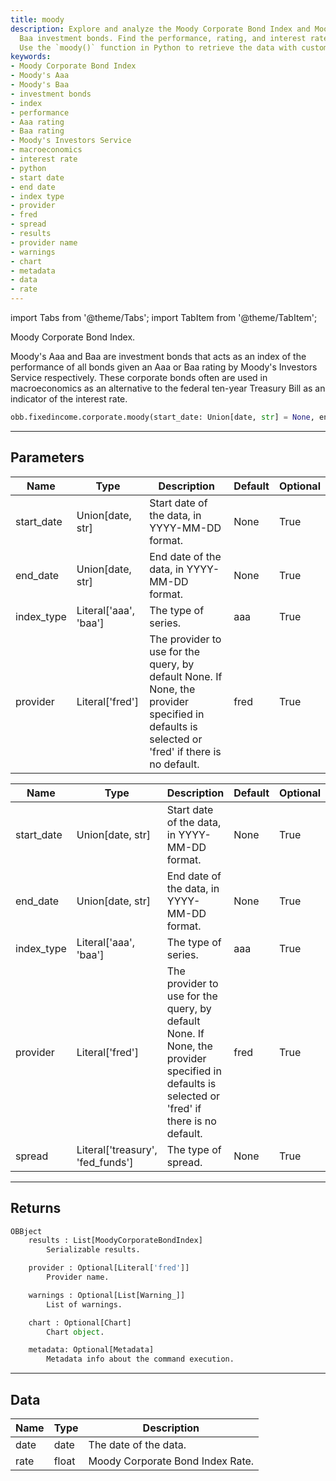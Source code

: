 ```yaml
---
title: moody
description: Explore and analyze the Moody Corporate Bond Index and Moody's Aaa and
  Baa investment bonds. Find the performance, rating, and interest rate information.
  Use the `moody()` function in Python to retrieve the data with customizable parameters.
keywords:
- Moody Corporate Bond Index
- Moody's Aaa
- Moody's Baa
- investment bonds
- index
- performance
- Aaa rating
- Baa rating
- Moody's Investors Service
- macroeconomics
- interest rate
- python
- start date
- end date
- index type
- provider
- fred
- spread
- results
- provider name
- warnings
- chart
- metadata
- data
- rate
---
```




<!-- markdownlint-disable MD012 MD031 MD033 -->

import Tabs from '@theme/Tabs';
import TabItem from '@theme/TabItem';

Moody Corporate Bond Index.

Moody's Aaa and Baa are investment bonds that acts as an index of
the performance of all bonds given an Aaa or Baa rating by Moody's Investors Service respectively.
These corporate bonds often are used in macroeconomics as an alternative to the federal ten-year
Treasury Bill as an indicator of the interest rate.

```python wordwrap
obb.fixedincome.corporate.moody(start_date: Union[date, str] = None, end_date: Union[date, str] = None, index_type: Literal[str] = aaa, provider: Literal[str] = fred)
```

---

## Parameters

<Tabs>
<TabItem value="standard" label="Standard">

| Name | Type | Description | Default | Optional |
| ---- | ---- | ----------- | ------- | -------- |
| start_date | Union[date, str] | Start date of the data, in YYYY-MM-DD format. | None | True |
| end_date | Union[date, str] | End date of the data, in YYYY-MM-DD format. | None | True |
| index_type | Literal['aaa', 'baa'] | The type of series. | aaa | True |
| provider | Literal['fred'] | The provider to use for the query, by default None. If None, the provider specified in defaults is selected or 'fred' if there is no default. | fred | True |
</TabItem>

<TabItem value='fred' label='fred'>

| Name | Type | Description | Default | Optional |
| ---- | ---- | ----------- | ------- | -------- |
| start_date | Union[date, str] | Start date of the data, in YYYY-MM-DD format. | None | True |
| end_date | Union[date, str] | End date of the data, in YYYY-MM-DD format. | None | True |
| index_type | Literal['aaa', 'baa'] | The type of series. | aaa | True |
| provider | Literal['fred'] | The provider to use for the query, by default None. If None, the provider specified in defaults is selected or 'fred' if there is no default. | fred | True |
| spread | Literal['treasury', 'fed_funds'] | The type of spread. | None | True |
</TabItem>

</Tabs>

---

## Returns

```python wordwrap
OBBject
    results : List[MoodyCorporateBondIndex]
        Serializable results.

    provider : Optional[Literal['fred']]
        Provider name.

    warnings : Optional[List[Warning_]]
        List of warnings.

    chart : Optional[Chart]
        Chart object.

    metadata: Optional[Metadata]
        Metadata info about the command execution.
```

---

## Data

<Tabs>
<TabItem value="standard" label="Standard">

| Name | Type | Description |
| ---- | ---- | ----------- |
| date | date | The date of the data. |
| rate | float | Moody Corporate Bond Index Rate. |
</TabItem>

</Tabs>

